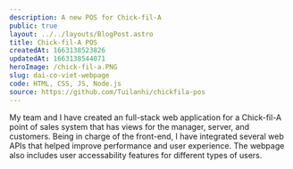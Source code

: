 ```yaml
---
description: A new POS for Chick-fil-A
public: true
layout: ../../layouts/BlogPost.astro
title: Chick-fil-A POS
createdAt: 1663138523826
updatedAt: 1663138544071
heroImage: /chick-fil-a.PNG
slug: dai-co-viet-webpage
code: HTML, CSS, JS, Node.js
source: https://github.com/Tuilanhi/chickfila-pos
---
```


My team and I have created an full-stack web application for a Chick-fil-A point of sales system that has views for the manager, server, and customers. Being in charge of the front-end, I have integrated several web APIs that helped improve performance and user experience. The webpage also includes user accessability features for different types of users.



